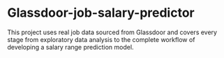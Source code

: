 # Glassdoor-job-salary-predictor
This project uses real job data sourced from Glassdoor and covers every stage from exploratory data analysis to the complete workflow of developing a salary range prediction model.
